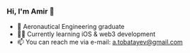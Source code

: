 ### Hi, I'm Amir 👋

- 🔭 Aeronautical Engineering graduate
- 👨‍💻 Currently learning iOS & web3 development
- 📫 You can reach me via e-mail: a.tobatayev@gmail.com 

<!--
**atobz/atobz** is a ✨ _special_ ✨ repository because its `README.md` (this file) appears on your GitHub profile.

Here are some ideas to get you started:

- 🔭 I’m currently working on ...
- 🌱 I’m currently learning ...
- 👯 I’m looking to collaborate on ...
- 🤔 I’m looking for help with ...
- 💬 Ask me about ...
- 📫 How to reach me: ...
- 😄 Pronouns: ...
- ⚡ Fun fact: ...
-->
